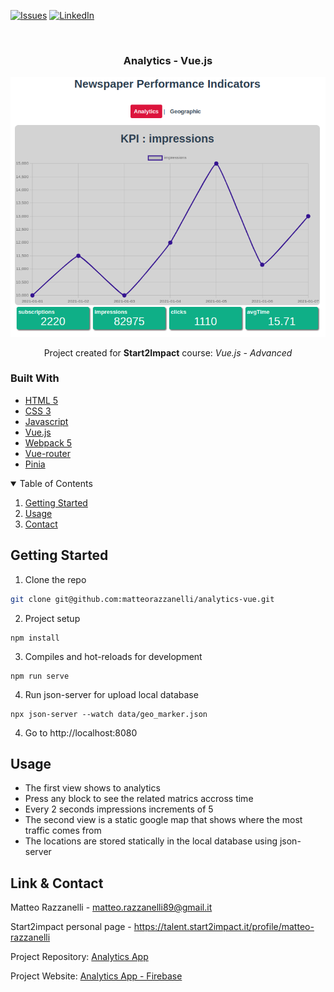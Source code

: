 [![Issues][issues-shield]][issues-url]
[![LinkedIn][linkedin-shield]][linkedin-url]

<!-- PROJECT LOGO -->
<br />
<div align="center">
  <h3 align="center">Analytics - Vue.js</h3>
  <img src="app.png" alt="Screenshot">
  <p align="center">Project created for <strong>Start2Impact</strong> course: <em>Vue.js - Advanced</em></p>
</div>

### Built With

* [HTML 5](https://developer.mozilla.org/en-US/docs/Glossary/HTML)
* [CSS 3](https://developer.mozilla.org/en-US/docs/Web/CSS)
* [Javascript](https://developer.mozilla.org/en-US/docs/Web/JavaScript?retiredLocale=it)
* [Vue.js](https://vuejs.org/)
* [Webpack 5](https://webpack.js.org/blog/2020-10-10-webpack-5-release/)
* [Vue-router](https://router.vuejs.org/)
* [Pinia](https://pinia.vuejs.org/)

<!-- TABLE OF CONTENTS -->
<details open="open">
  <summary>Table of Contents</summary>
  <ol>
    <li><a href="#getting-started">Getting Started</a></li>
    <li><a href="#usage">Usage</a></li>
    <li><a href="#contact">Contact</a></li>
  </ol>
</details>

<!-- GETTING STARTED -->
## Getting Started

1. Clone the repo

```sh
git clone git@github.com:matteorazzanelli/analytics-vue.git
```

2. Project setup
```
npm install
```

3. Compiles and hot-reloads for development
```
npm run serve
```

4. Run json-server for upload local database
```
npx json-server --watch data/geo_marker.json
```

4. Go to http://localhost:8080

<!-- USAGE -->
## Usage

- The first view shows to analytics
- Press any block to see the related matrics accross time
- Every 2 seconds impressions increments of 5
- The second view is a static google map that shows where the most traffic comes from
- The locations are stored statically in the local database using json-server

<!-- CONTACT -->
## Link & Contact

Matteo Razzanelli - matteo.razzanelli89@gmail.it

Start2impact personal page - https://talent.start2impact.it/profile/matteo-razzanelli

Project Repository: [Analytics App](https://github.com/matteorazzanelli/analytics-vue)

Project Website:  [Analytics App - Firebase](https://analytics-vuejs-app.web.app/)

<!-- MARKDOWN LINKS & IMAGES -->
[issues-shield]: https://img.shields.io/github/issues/matteorazzanelli/analytics-vue/repo.svg?style=for-the-badge
[issues-url]: https://github.com/matteorazzanelli/analytics-vue/issues
[linkedin-shield]: https://img.shields.io/badge/-LinkedIn-black.svg?style=for-the-badge&logo=linkedin&colorB=555
[linkedin-url]: https://www.linkedin.com/in/matteo-razzanelli/